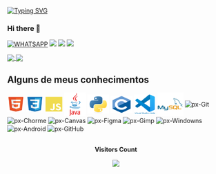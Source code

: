 [![Typing SVG](https://readme-typing-svg.herokuapp.com/?color=2F4F4F&size=30&center=true&vCenter=true&width=1000&lines=Olá+Dev+👨🏾‍💻+Me+chamo+Guilherme+Martins+Cavalcanti;Sou+um+futuro+Analista+e+Desenvolvedor+de+Sistema;Aqui+você+encontra+alguns+de+meus+portifólio+💻📚;Bem+Vindo+ao+meu+perfil!+:%29)](https://git.io/typing-svg)



### Hi there 👋

<!--
**Guilherme87Martins/Guilherme87Martins** is a ✨ _special_ ✨ repository because its `README.md` (this file) appears on your GitHub profile.

Here are some ideas to get you started:

- 🔭 I’m currently working on ...
- 🌱 I’m currently learning ...
- 👯 I’m looking to collaborate on ...
- 🤔 I’m looking for help with ...
- 💬 Ask me about ...
- 📫 How to reach me: ...
- 😄 Pronouns: ...
- ⚡ Fun fact: ...
-->
[![WHATSAPP](https://img.shields.io/badge/WhatsApp-2E8B57?style=for-the-badge&logo=whatsapp&logoColor=white)](https://web.whatsapp.com/+5511957023362)
<a href="mailto:guilherme.cavalcanti87@gmail.com"><img src="https://img.shields.io/badge/Gmail-8B0000?style=for-the-badge&logo=gmail&logoColor=white"></a>
 <a href="https://www.linkedin.com/in/guilherme-martins-cavalcanti1987/" target="_blank"><img src="https://img.shields.io/badge/-LinkedIn-%230077B5?style=for-the-badge&logo=linkedin&logoColor=white" target="_blank"></a> 
  <a href="https://instagram.com/guilhermemartins87" target="_blank"><img src="https://img.shields.io/badge/-Instagram-C71585?style=for-the-badge&logo=instagram&logoColor=white" target="_blank"></a>
  
 <a href="	https://img.shields.io/badge/Gmail-D14836?style=for-the-badge&logo=gmail&logoColor=white"></a> 



<a href="https://github.com/Guilherme87Martins/github-readme-stats">
  <img height=220 align="center" src="https://github-readme-stats.vercel.app/api?username=Guilherme87Martins&theme=github_dark&show_icons=true" />
</a>
<a href="https://github.com/Guilherme87Martins/convoychat">
  <img height=225 align="center" src="https://github-readme-stats.vercel.app/api/top-langs?username=Guilherme87Martins&layout=compact&langs_count=200&card_width=320&theme=github_dark&show_icons=true" />
</a>

## Alguns de meus conhecimentos  
</div>
<div style="display: inline_block">
 <img align="center" alt="px-HTML" height="35" width="40" src="https://raw.githubusercontent.com/devicons/devicon/master/icons/html5/html5-original.svg"> 
 <img align="center" alt="px-CSS" height="35" width="40" src="https://raw.githubusercontent.com/devicons/devicon/master/icons/css3/css3-original.svg">
 <img align="center" alt="px-Js" height="35" width="40" src="https://raw.githubusercontent.com/devicons/devicon/master/icons/javascript/javascript-plain.svg">
 <img align="center" alt="px-Java" height="55" width="50" src="https://raw.githubusercontent.com/devicons/devicon/master/icons/java/java-original-wordmark.svg">
 <img align="center" alt="px-Python" height="45" width="50" src="https://raw.githubusercontent.com/devicons/devicon/master/icons/python/python-original.svg">
 <img align="center" alt="px-C" height="40" width="50" src="https://raw.githubusercontent.com/devicons/devicon/master/icons/c/c-original.svg">
 <img align="center" alt="px-VSCode" height="45" width="50" src="https://raw.githubusercontent.com/devicons/devicon/master/icons/vscode/vscode-original-wordmark.svg">
 <img align="center" alt="px-MYSQL" height="55" width="60" src="https://raw.githubusercontent.com/devicons/devicon/master/icons/mysql/mysql-original-wordmark.svg">
  <img align="center" alt="px-Git" height="35" width="40" src="https://cdn.jsdelivr.net/gh/devicons/devicon/icons/git/git-original.svg" />
  <img align="center" alt="px-Chorme" height="35" width="40" src="https://cdn.jsdelivr.net/gh/devicons/devicon/icons/chrome/chrome-original.svg" />
  <img align="center" alt="px-Canvas" height="35" width="40" src="https://cdn.jsdelivr.net/gh/devicons/devicon/icons/canva/canva-original.svg" />
  <img align="center" alt="px-Figma" height="35" width="40" src="https://cdn.jsdelivr.net/gh/devicons/devicon/icons/figma/figma-original.svg" />
  <img align="center" alt="px-Gimp" height="55" width="60" src="https://cdn.jsdelivr.net/gh/devicons/devicon/icons/gimp/gimp-original-wordmark.svg" />
  <img align="center" alt="px-Windowns" height="35" width="40" src="https://cdn.jsdelivr.net/gh/devicons/devicon/icons/windows8/windows8-original.svg" />
  <img align="center" alt="px-Android" height="35" width="40" src="https://cdn.jsdelivr.net/gh/devicons/devicon/icons/android/android-plain.svg" />
  <img align="center" alt="px-GitHub" height="45" width="50" src="https://cdn.jsdelivr.net/gh/devicons/devicon/icons/github/github-original.svg" />
 

 
 
           







<div align="center">
<br><p align="centre"><b>Visitors Count</b></p>  
<p align="center"><img align="center" src="https://profile-counter.glitch.me/{Guilherme87Martins}/count.svg" /></p> 
<br></div>
